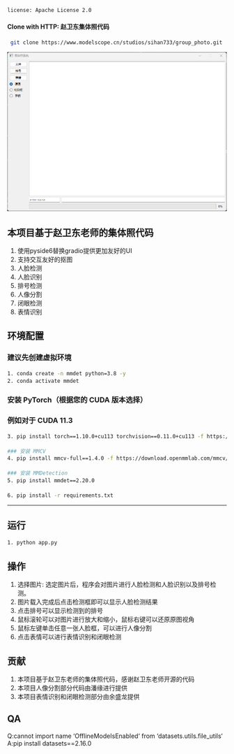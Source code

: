 ```
license: Apache License 2.0
```
#### Clone with HTTP: 赵卫东集体照代码
```bash
 git clone https://www.modelscope.cn/studios/sihan733/group_photo.git
```
![alt text](assets/demo_ui.png)
## 本项目基于赵卫东老师的集体照代码
1. 使用pyside6替换gradio提供更加友好的UI
2. 支持交互友好的抠图
3. 人脸检测
4. 人脸识别
5. 排号检测
6. 人像分割
7. 闭眼检测
8. 表情识别
   
## 环境配置
### 建议先创建虚拟环境
```bash
1. conda create -n mmdet python=3.8 -y
2. conda activate mmdet
```

### 安装 PyTorch（根据您的 CUDA 版本选择）
### 例如对于 CUDA 11.3
```bash
3. pip install torch==1.10.0+cu113 torchvision==0.11.0+cu113 -f https://download.pytorch.org/whl/torch_stable.html

### 安装 MMCV
4. pip install mmcv-full==1.4.0 -f https://download.openmmlab.com/mmcv/dist/cu113/torch1.10.0/index.html

### 安装 MMDetection
5. pip install mmdet==2.20.0

6. pip install -r requirements.txt
```
---
## 运行
```bash
1. python app.py
```
## 操作
1. 选择图片: 选定图片后，程序会对图片进行人脸检测和人脸识别以及排号检测。
2. 图片载入完成后点击检测框即可以显示人脸检测结果
3. 点击排号可以显示检测到的排号
4. 鼠标滚轮可以对图片进行放大和缩小，鼠标右键可以还原原图视角
5. 鼠标左键单击任意一张人脸框，可以进行人像分割
6. 点击表情可以进行表情识别和闭眼检测

## 贡献
1. 本项目基于赵卫东老师的集体照代码，感谢赵卫东老师开源的代码
2. 本项目人像分割部分代码由潘缘进行提供
3. 本项目表情识别和闭眼检测部分由余盛龙提供
   
## QA
Q:cannot import name ‘OfflineModeIsEnabled‘ from ‘datasets.utils.file_utils‘
A:pip install datasets==2.16.0
